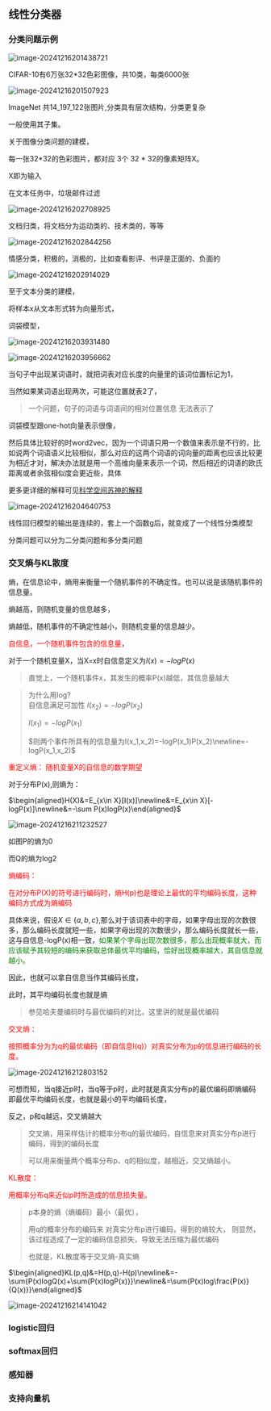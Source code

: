 ## 线性分类器

### 分类问题示例

![image-20241216201438721](../picture.asset/image-20241216201438721.png)

CIFAR-10有6万张32*32色彩图像，共10类，每类6000张



![image-20241216201507923](../picture.asset/image-20241216201507923.png)

ImageNet 共14_197_122张图片,分类具有层次结构，分类更复杂

一般使用其子集。

关于图像分类问题的建模，

每一张32*32的色彩图片，都对应  3个 32 * 32的像素矩阵X。

X即为输入



在文本任务中，垃圾邮件过滤

![image-20241216202708925](../picture.asset/image-20241216202708925.png)

文档归类，将文档分为运动类的、技术类的，等等

![image-20241216202844256](../picture.asset/image-20241216202844256.png)

情感分类，积极的，消极的，比如查看影评、书评是正面的、负面的

![image-20241216202914029](../picture.asset/image-20241216202914029.png)



至于文本分类的建模，

将样本x从文本形式转为向量形式，

词袋模型，

![image-20241216203931480](../picture.asset/image-20241216203931480.png)

![image-20241216203956662](../picture.asset/image-20241216203956662.png)

当句子中出现某词语时，就把词表对应长度的向量里的该词位置标记为1，

当然如果某词语出现两次，可能这位置就表2了，

> 一个问题，句子的词语与词语间的相对位置信息 无法表示了

词袋模型跟one-hot向量表示很像，

然后具体比较好的时word2vec，因为一个词语只用一个数值来表示是不行的，比如说两个词语语义比较相似，那么对应的这两个词语的词向量的距离也应该比较更为相近才对，解决办法就是用一个高维向量来表示一个词，然后相近的词语的欧氏距离或者余弦相似度会更近些，具体

更多更详细的解释可见[科学空间苏神的解释](https://kexue.fm/archives/3414)



![image-20241216204640753](../picture.asset/image-20241216204640753.png)

线性回归模型的输出是连续的，套上一个函数g后，就变成了一个线性分类模型



分类问题可以分为二分类问题和多分类问题

### 交叉熵与KL散度

熵，在信息论中，熵用来衡量一个随机事件的不确定性。也可以说是该随机事件的信息量。

熵越高，则随机变量的信息越多，

熵越低，随机事件的不确定性越小，则随机变量的信息越少。



<font color='red'>自信息，一个随机事件包含的信息量</font>，

对于一个随机变量X，当X=x时自信息定义为$I(x)=-log{P(x)}$

> 直觉上，一个随机事件x，其发生的概率P(x)越低，其信息量越大

> 为什么用log?  
> 自信息满足可加性
> $I(x_2)=-logP(x_2)$
>
> $I(x_1)=-logP(x_1)$
>
> $则两个事件所具有的信息量为I(x_1,x_2)=-logP(x_1)P(x_2)\newline=-logP(x_1,x_2)$



<font color='red'>重定义熵： 随机变量X的自信息的数学期望</font>

对于分布P(x),则熵为：

$\begin{aligned}H(X)&=E_{x\in X}[I(x)]\newline&=E_{x\in X}[-logP(x)]\newline&=-\sum P(x)logP(x)\end{aligned}$

 ![image-20241216211232527](../picture.asset/image-20241216211232527.png)

如图P的熵为0

而Q的熵为log2



<font color='red'>熵编码：</font>

<font color='red'>在对分布P(X)的符号进行编码时，熵H(p)也是理论上最优的平均编码长度，这种编码方式成为熵编码</font>

具体来说，假设$X\in\{a,b,c\}$,那么对于该词表中的字母，如果字母出现的次数很多，那么编码长度就短一些，如果字母出现的次数很少，那么编码长度就长一些，这与自信息-logP(x)相一致，<font color='green'>如果某个字母出现次数很多，那么出现概率就大，而应该赋予其较短的编码来获取总体最优平均编码，恰好出现概率越大，其自信息就越小。</font>

因此，也就可以拿自信息当作其编码长度，

此时，其平均编码长度也就是熵

> 参见哈夫曼编码时与最优编码的对比，这里讲的就是最优编码



<font color='red'>交叉熵：</font>

<font color='red'>按照概率分为为q的最优编码（即自信息I(q)）对真实分布为p的信息进行编码的长度。</font>

![image-20241216212803152](../picture.asset/image-20241216212803152.png)

可想而知，当q接近p时，当q等于p时，此时就是真实分布p的最优编码即熵编码即最优平均编码长度，也就是最小的平均编码长度，

反之，p和q越远，交叉熵越大

> 交叉熵，用采样估计的概率分布q的最优编码，自信息来对真实分布p进行编码，得到的编码长度
>
>
> 可以用来衡量两个概率分布p、q的相似度，越相近，交叉熵越小。



<font color='red'>KL散度：</font>

<font color='red'>用概率分布q来近似p时所造成的信息损失量。</font>

> p本身的熵（熵编码）最小（最优），
>
> 用q的概率分布的编码来 对真实分布p进行编码，得到的熵较大，
> 则显然，该过程造成了一定的编码信息损失，导致无法压缩为最优编码
>
> 也就是，KL散度等于交叉熵-真实熵

$\begin{aligned}KL(p,q)&=H(p,q)-H(p)\newline&=-\sum{P(x)logQ(x)+\sum{P(x)logP(x)}}\newline&=\sum{P(x)log\frac{P(x)}{Q(x)}}\end{aligned}$

![image-20241216214141042](../picture.asset/image-20241216214141042.png)







### logistic回归



### softmax回归



### 感知器



### 支持向量机

